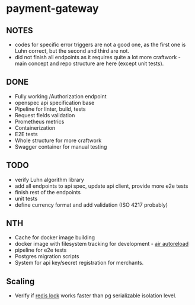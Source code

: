 # payment-gateway

## NOTES

* codes for specific error triggers are not a good one, as the first one is Luhn correct, but the second and third are not.
* did not finish all endpoints as it requires quite a lot more craftwork - main concept and repo structure are here (except unit tests).

## DONE

* Fully working /Authorization endpoint
* openspec api specification base
* Pipeline for linter, build, tests
* Request fields validation
* Prometheus metrics
* Containerization
* E2E tests
* Whole structure for more craftwork
* Swagger container for manual testing

## TODO

* verify Luhn algorithm library
* add all endpoints to api spec, update api client, provide more e2e tests
* finish rest of the endpoints
* unit tests
* define currency format and add validation (ISO 4217 probably)

## NTH

* Cache for docker image building
* docker image with filesystem tracking for development - [air autoreload](https://github.com/cosmtrek/air)
* pipeline for e2e tests
* Postgres migration scripts
* System for api key/secret registration for merchants.

## Scaling

* Verify if [redis lock](https://github.com/bsm/redislock) works faster than pg serializable isolation level.
